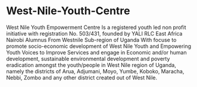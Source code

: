 # West-Nile-Youth-Centre
 West Nile Youth Empowerment Centre Is  a registered youth led non profit initiative with registration No. 503/431,  founded by YALI RLC East Africa Nairobi Alumnus From Westnile Sub-region of Uganda With focuse to promote socio-economic development of West Nile Youth and Empowering Youth Voices to Improve Services and engage in Economic and/or human development,  sustainable environmental development and poverty eradication amongst the youth/people in West Nile region of Uganda, namely the districts of Arua, Adjumani, Moyo, Yumbe, Koboko, Maracha, Nebbi, Zombo and any other district created out of West Nile.
